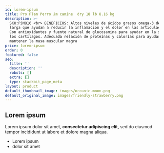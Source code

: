 ```yaml
---
id: lorem-ipsum
title: Pro Plan Perro Jm canine  dry 18 lb 8.16 kg
description: >-
  SKU:PJM816 <br> BENEFICIOS: Altos niveles de ácidos grasos omega-3 de cadena
  larga que ayudan a reducir la inflamación y el dolor en las articulaciones.
  Con antioxidantes y fuente natural de glucosamina para ayudar en la salud de
  los cartílagos. Adecuada relación de proteínas y calorías para ayudar a
  mantener la masa muscular magra
price: lorem-ipsum
order: 0
featured: false
seo:
  title: ''
  description: ''
  robots: []
  extra: []
  type: stackbit_page_meta
layout: product
default_thumbnail_image: images/oceanic-moon.png
default_original_image: images/friendly-strawberry.png
---
```

## Lorem ipsum

Lorem ipsum dolor sit amet, **consectetur adipiscing elit**, sed do eiusmod tempor incididunt ut labore et dolore magna aliqua.

- Lorem ipsum
- dolor sit amet
